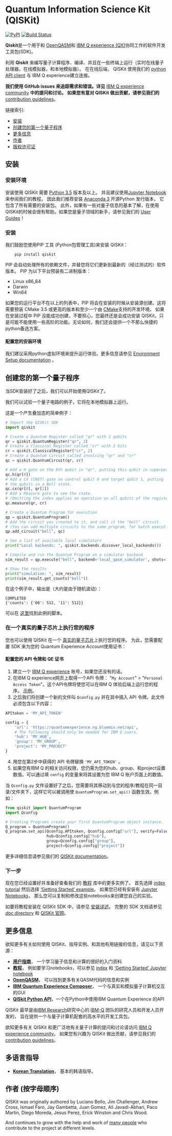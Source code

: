 ﻿# Quantum Information Science Kit (QISKit)

[![PyPI](https://img.shields.io/pypi/v/qiskit.svg)](https://pypi.python.org/pypi/qiskit)
[![Build Status](https://travis-ci.org/Qiskit/qiskit-terra.svg?branch=master)](https://travis-ci.org/Qiskit/qiskit-terra)

**Qiskit**是一个用于和 [OpenQASM](https://github.com/Qiskit/qiskit-openqasm)和
[IBM Q experience (QX)](https://quantumexperience.ng.bluemix.net/)协同工作的软件开发工具包(SDK)。

利用 **Qiskit** 来编写量子计算程序、编译、并且在一些终端上运行（实时在线量子处理器，在线模拟器，和本地模拟器）。 在在线后端， QISKit 使用我们的 [python API client](https://github.com/Qiskit/qiskit-api-py)
与 IBM Q experience建立连接。

**我们使用 GitHub issues 来追踪需求和错误。详见**
[IBM Q experience community](https://quantumexperience.ng.bluemix.net/qx/community) **中的提问和讨论。**
**如果您有意对 QISKit 做出贡献，请参见我们的**
[contribution guidelines](https://github.com/Qiskit/qiskit-terra/blob/master/.github/CONTRIBUTING.rst)。

链接索引:

* [安装](#安装)
* [创建您的第一个量子程序](#创建您的第一个量子程序)
* [更多信息](#更多信息)
* [作者](#作者-按字母顺序)
* [版权许可证](#版权许可证)

## 安装

### 安装环境

安装使用 QISKit 需要 [Python 3.5](https://www.python.org/downloads/) 版本及以上。 并且建议使用[Jupyter Notebook](https://jupyter.readthedocs.io/en/latest/install.html) 来参阅我们的教程。
因此我们推荐安装 [Anaconda 3](https://www.continuum.io/downloads)
开源Python 发行版本， 它包含了所有需要的安装包。
此外，如果有一些对量子信息的基本了解，在使用
QISKit的时候会很有帮助。如果您是量子领域的新手，请参见我们的
[User Guides](https://github.com/Qiskit/ibmqx-user-guides)！

### 安装

我们鼓励您使用PIP 工具 (Python包管理工具)来安装 QISKit：
```
    pip install qiskit
```
PIP 会自动处理所有的依赖文件，并替您将它们更新到最新的（经过测试的）软件版本。
PIP 为以下平台预装有二进制版本：

* Linux x86_64
* Darwin
* Win64

如果您的运行平台不在以上的列表中，PIP 将会在安装的时候从安装源创建。这将需要预装 CMake 3.5 或更高的版本和至少一个由 [CMake](https://cmake.org/cmake/help/v3.5/manual/cmake-generators.7.html)支持的开发环境。
如果在安装过程中 PIP 没能成功创建，不要担心，您最终还是会成功安装 QISKit，只是可能不能使用一些高阶的功能。无论如何，我们还会提供一个不那么快捷的python备选方案。


#### 配置您的安装环境

我们建议采用python虚拟环境来提升运行体验。更多信息请参见
[Environment Setup documentation](https://github.com/Qiskit/qiskit-terra/blob/master/doc/install.rst#3.1-Setup-the-environment) 。

## 创建您的第一个量子程序

当SDK安装好了之后，我们可以开始使用QISKit了。

我们可以试验一个量子电路的例子，它将在本地模拟器上运行。

这是一个产生叠加态的简单例子：

```python
# Import the QISKit SDK
import qiskit

# Create a Quantum Register called "qr" with 2 qubits
qr = qiskit.QuantumRegister("qr", 2)
# Create a Classical Register called "cr" with 2 bits
cr = qiskit.ClassicalRegister("cr", 2)
# Create a Quantum Circuit called involving "qr" and "cr"
qc = qiskit.QuantumCircuit(qr, cr)

# Add a H gate on the 0th qubit in "qr", putting this qubit in superposition.
qc.h(qr[0])
# Add a CX (CNOT) gate on control qubit 0 and target qubit 1, putting
# the qubits in a Bell state.
qc.cx(qr[0], qr[1])
# Add a Measure gate to see the state.
# (Omitting the index applies an operation on all qubits of the register(s))
qc.measure(qr, cr)

# Create a Quantum Program for execution
qp = qiskit.QuantumProgram()
# Add the circuit you created to it, and call it the "bell" circuit.
# (You can add multiple circuits to the same program, for batch execution)
qp.add_circuit("bell", qc)

# See a list of available local simulators
print("Local backends: ", qiskit.backends.discover_local_backends())

# Compile and run the Quantum Program on a simulator backend
sim_result = qp.execute("bell", backend='local_qasm_simulator', shots=1024, seed=1)

# Show the results
print("simulation: ", sim_result)
print(sim_result.get_counts("bell"))
```

在这个例子中，输出是（大约是由于随机波动）：
```
COMPLETED
{'counts': {'00': 512, '11': 512}}
```
可以在 [这里](https://github.com/Qiskit/qiskit-terra/blob/master/examples/python/hello_quantum.py)找到此例的脚本。

### 在一个真实的量子芯片上执行您的程序

您也可以使用 QISKit 在一个
[真实的量子芯片](https://github.com/Qiskit/ibmqx-backend-information)上执行您的程序。
为此，您需要配置 SDK 来为您的 Quantum Experience Account使用证书：

#### 配置您的 API 令牌和 QE 证书

1. 建立一个 [IBM Q experience](https://quantumexperience.ng.bluemix.net)
   账号，如果您还没有的话。
2. 在IBM Q experience网页上取得一个API 令牌： "`My Account`" >
   "`Personal Access Token`"。这个API令牌将使您可以在IBM Q 体验后端上运行您的程序。
   [示例](https://github.com/Qiskit/qiskit-terra/blob/master/doc/example_real_backend.rst)。
3. 之后我们将创建一个新的文件叫 `Qconfig.py` 并在其中插入 API 令牌。此文件必须包含以下内容：
```python
APItoken = 'MY_API_TOKEN'

config = {
    'url': 'https://quantumexperience.ng.bluemix.net/api',
    # The following should only be needed for IBM Q users.
    'hub': 'MY_HUB',
    'group': 'MY_GROUP',
    'project': 'MY_PROJECT'
}
```
4. 用您在第2步中获得的 API 令牌替换 `'MY_API_TOKEN'` 。
5. 如果您有IBM Q 的相关访问权限，您仍需为您的hub、group、和project设置数值。可以通过填 `config` 的变量来将其设置为您 IBM Q 账户页面上的数值。

当 `Qconfig.py` 文件设置好了之后，您需要将其移动到与您的程序/教程在同一目录/文件夹下，这样它可以被调用使 `QuantumProgram.set_api()` 函数生效。例如：
```python
from qiskit import QuantumProgram
import Qconfig

# Creating Programs create your first QuantumProgram object instance.
Q_program = QuantumProgram()
Q_program.set_api(Qconfig.APItoken, Qconfig.config["url"], verify=False,
                  hub=Qconfig.config["hub"],
                  group=Qconfig.config["group"],
                  project=Qconfig.config["project"])
```

更多详细信息请参见我们的
[QISKit documentation](https://www.qiskit.org/documentation/)。

### 下一步

现在您已经设置好并准备好查看我们的
[教程](https://github.com/Qiskit/qiskit-tutorial) 库中的更多实例了。 首先选择
[index tutorial](https://github.com/Qiskit/qiskit-tutorial/blob/master/index.ipynb) 然后选择 [‘Getting Started’ example](https://github.com/Qiskit/qiskit-tutorial/blob/002d054c72fc59fc5009bb9fa0ee393e15a69d07/1_introduction/getting_started.ipynb)。
如果您已经有安装有 [Jupyter Notebooks](https://jupyter.readthedocs.io/en/latest/install.html)，
那么您可以复制和修改这些notebooks来创建您自己的实验。

如要将教程安装在 QISKit SDK 中，请参见
[安装详述](https://github.com/Qiskit/qiskit-terra/blob/master/doc/install.rst#Install-Jupyter-based-tutorials)。 完整的 SDK
文档请参见 [*doc* directory](https://github.com/Qiskit/qiskit-terra/blob/master/doc/qiskit.rst) 和
[QISKit 官网](https://www.qiskit.org/documentation)。

## 更多信息

欲知更多有关如何使用 QISKit、指导实例、和其他有用链接的信息，请见以下资源：

* **[用户指南](https://github.com/Qiskit/ibmqx-user-guides)**，
  一个学习量子信息和计算的很好的入门资料
* **[教程](https://github.com/Qiskit/qiskit-tutorial)**，
  例如要学习notebooks，可以参见 [index](https://github.com/Qiskit/qiskit-tutorial/blob/master/index.ipynb) 和 [‘Getting Started’ Jupyter notebook](https://github.com/Qiskit/qiskit-tutorial/blob/002d054c72fc59fc5009bb9fa0ee393e15a69d07/1_introduction/getting_started.ipynb)
* **[OpenQASM](https://github.com/Qiskit/openqasm)**，
  可以找到更多有关QASM代码的信息和实例
* **[IBM Quantum Experience Composer](https://quantumexperience.ng.bluemix.net/qx/editor)**，
  一个与真实和模拟量子计算机交互的GUI
* **[QISkit Python API](https://github.com/Qiskit/qiskit-api-py)**，一个在Python中使用IBM Quantum Experience 的API


QISKit 最早是由[IBM Research](http://www.research.ibm.com/)研究中心的
[IBM-Q](http://www.research.ibm.com/ibm-q/) 团队的研究人员和开发人员开发的，
旨在提供一个与量子计算机配套的高水平的开发工具包。

欲知更多有关 QISKit 和更广泛地有关量子计算的提问和讨论请访问 [IBM Q experience community](https://quantumexperience.ng.bluemix.net/qx/community)。 如果您有兴趣为 QISKit 做出贡献，请参见我们的 [contribution guidelines](https://github.com/Qiskit/qiskit-terra/blob/master/.github/CONTRIBUTING.rst)。

## 多语言指导

* **[Korean Translation](https://github.com/Qiskit/qiskit-terra/blob/master/doc/ko/README.md)**， 基本的韩语指导。

## 作者 (按字母顺序)

QISKit was originally authored by
Luciano Bello, Jim Challenger, Andrew Cross, Ismael Faro, Jay Gambetta, Juan Gomez,
Ali Javadi-Abhari, Paco Martin, Diego Moreda, Jesus Perez, Erick Winston and Chris Wood.

And continues to grow with the help and work of [many people](https://github.com/Qiskit/qiskit-terra/tree/master/CONTRIBUTORS.md) who contribute
to the project at different levels.
